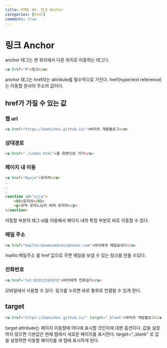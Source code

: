 ```yaml
---
title: HTML 04. 링크 Anchor
categories: [html]
comments: true
---
```


# 링크 Anchor
anchor 태그는 현 위치에서 다른 위치로 이동하는 태그다.

```html
<a href="#">링크</a>
```

anchor 태그는 href라는 attribute를 필수적으로 가진다.
href(hypertext reference)는 이동할 문서의 주소의 값이다.


## href가 가질 수 있는 값

### 웹 url

```html
<a href="https://bamichoi.github.io/">바미의 개발블로그</a>
```

### 상대경로

```html
<a href="./index.html">홈 화면으로 가기</a>
```

### 페이지 내 이동

```html
<a href="#yuja">유자차</a>
.
.
.
<section id="yuja">
    <h1>유자차</h1>
    <p>유자 유자느님이 와떠 유자차</p>
</section>
```

이동할 부분의 태그 id를 이용해서 페이지 내의 특정 부분로 바로 이동할 수 있다.

### 메일 주소

```html
<a href="mailto:beomsoekchoi@naver.com">바미에게 메일보내기</a>
```

mailto:메일주소 를 href 값으로 주면 메일을 보낼 수 있는 링크를 만들 수있다.

### 전화번호

```html
<a href="tel:01012345678">바미에게 전화걸기</a>
```

모바일에서 사용할 수 있다.
링크를 누르면 바로 통화로 연결될 수 있게 한다.


## target

```html
<a href="https://bamichoi.github.io/" target="_blank">바미의 개발블로그</a>
```

target attribute는 페이지 이동할때 어디에 표시할 것인지에 대한 옵션이다.
값을 설정하지 않으면 기본값은 현재 탭에서 새로운 페이지를 표시한다.
target="_blank" 로 값을 설정하면 이동할 페이지를 새 탭에 표시하게 된다.